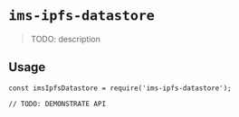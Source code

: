 # `ims-ipfs-datastore`

> TODO: description

## Usage

```
const imsIpfsDatastore = require('ims-ipfs-datastore');

// TODO: DEMONSTRATE API
```
